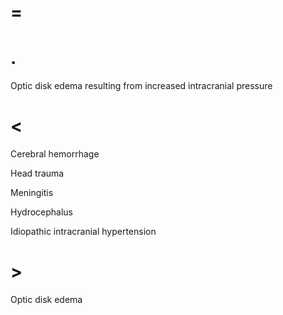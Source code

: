 # =

# .

Optic disk edema resulting from increased intracranial pressure

# <

Cerebral hemorrhage

Head trauma

Meningitis

Hydrocephalus

Idiopathic intracranial hypertension

# >

Optic disk edema
